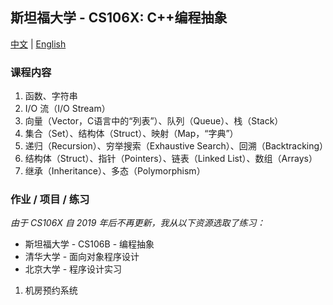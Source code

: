 ## 斯坦福大学 - CS106X: C++编程抽象
[中文](README.md) | [English](README_en.md)
### 课程内容
1. 函数、字符串
2. I/O 流（I/O Stream） 
3. 向量（Vector，C语言中的“列表”）、队列（Queue）、栈（Stack）
4. 集合（Set）、结构体（Struct）、映射（Map，“字典”）
5. 递归（Recursion）、穷举搜索（Exhaustive Search）、回溯（Backtracking）
6. 结构体（Struct）、指针（Pointers）、链表（Linked List）、数组（Arrays）
7. 继承（Inheritance）、多态（Polymorphism）

### 作业 / 项目 / 练习
*由于 CS106X 自 2019 年后不再更新，我从以下资源选取了练习：*
- 斯坦福大学 - CS106B - 编程抽象
- 清华大学 - 面向对象程序设计
- 北京大学 - 程序设计实习

1. 机房预约系统
